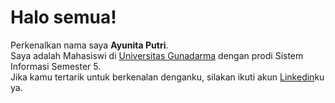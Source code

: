 # Halo semua!

Perkenalkan nama saya **Ayunita Putri**.\
Saya adalah Mahasiswi di [Universitas Gunadarma](https://www.gunadarma.ac.id/) dengan prodi Sistem Informasi Semester 5.\
Jika kamu tertarik untuk berkenalan denganku, silakan ikuti akun [Linkedin](https://www.linkedin.com/in/ayunita-putri-25322a255/)ku ya.
